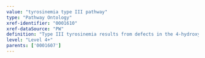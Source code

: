 ```yaml
---
value: "tyrosinemia type III pathway"
type: "Pathway Ontology"
xref-identifier: "0001610"
xref-dataSource: "PW"
definition: "Type III tyrosinemia results from defects in the 4-hydroxyohenylpyruvate dioxygenase (HPD) enzyme that catalyzes the second step in the tyrosine degradation pathway."
level: "Level 4+"
parents: ['0001607']
---
```

